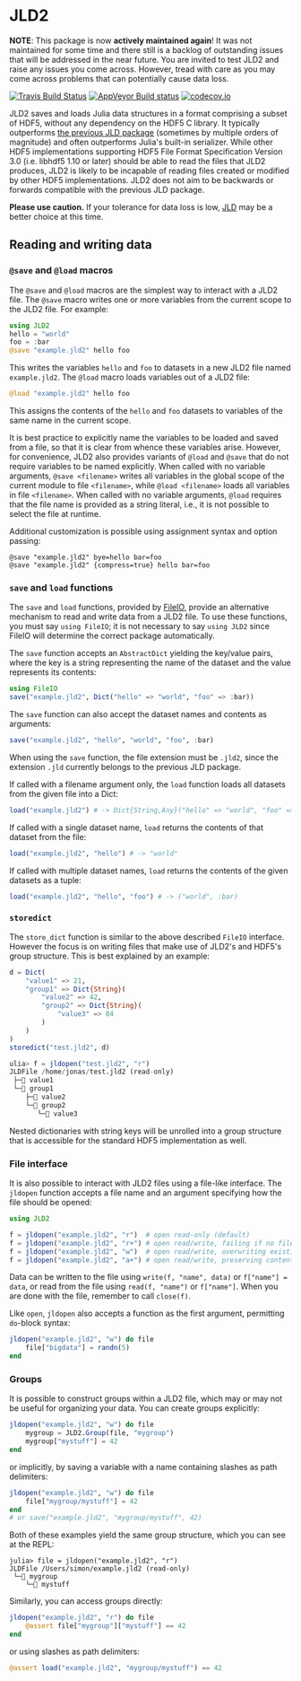 # JLD2

**NOTE**: This package is now **actively maintained again**! It was not maintained for some time and there still is a backlog of outstanding issues that will be addressed in the near future. You are invited to test JLD2 and raise any issues you come across. However, tread with care as you may come across problems that can potentially cause data loss.

[![Travis Build Status](https://travis-ci.org/JuliaIO/JLD2.jl.svg?branch=master)](https://travis-ci.org/JuliaIO/JLD2.jl)
[![AppVeyor Build status](https://ci.appveyor.com/api/projects/status/j9jvpgimd04qs8dn/branch/master?svg=true)](https://ci.appveyor.com/project/JonasIsensee/jld2-jl/branch/master)
[![codecov.io](http://codecov.io/github/JuliaIO/JLD2.jl/coverage.svg?branch=master)](http://codecov.io/github/JuliaIO/JLD2.jl?branch=master)

JLD2 saves and loads Julia data structures in a format comprising a subset of HDF5, without any dependency on the HDF5 C library. It typically outperforms [the previous JLD package](https://github.com/JuliaIO/JLD.jl) (sometimes by multiple orders of magnitude) and often outperforms Julia's built-in serializer. While other HDF5 implementations supporting HDF5 File Format Specification Version 3.0 (i.e. libhdf5 1.10 or later) should be able to read the files that JLD2 produces, JLD2 is likely to be incapable of reading files created or modified by other HDF5 implementations. JLD2 does not aim to be backwards or forwards compatible with the previous JLD package.

__Please use caution.__ If your tolerance for data loss is low, [JLD](https://github.com/JuliaIO/JLD.jl) may be a better choice at this time.

## Reading and writing data

### `@save` and `@load` macros

The `@save` and `@load` macros are the simplest way to interact with a JLD2 file. The `@save` macro writes one or more variables from the current scope to the JLD2 file. For example:

```julia
using JLD2
hello = "world"
foo = :bar
@save "example.jld2" hello foo
```

This writes the variables `hello` and `foo` to datasets in a new JLD2 file named `example.jld2`. The `@load` macro loads variables out of a JLD2 file:

```julia
@load "example.jld2" hello foo
```

This assigns the contents of the `hello` and `foo` datasets to variables of the same name in the current scope.

It is best practice to explicitly name the variables to be loaded and saved from a file, so that it is clear from whence these variables arise. However, for convenience, JLD2 also provides variants of `@load` and `@save` that do not require variables to be named explicitly. When called with no variable arguments, `@save <filename>` writes all variables in the global scope of the current module to file `<filename>`, while `@load <filename>` loads all variables in file `<filename>`. When called with no variable arguments, `@load` requires that the file name is provided as a string literal, i.e., it is not possible to select the file at runtime.

Additional customization is possible using assignment syntax and option passing:

```
@save "example.jld2" bye=hello bar=foo
@save "example.jld2" {compress=true} hello bar=foo
```


### `save` and `load` functions

The `save` and `load` functions, provided by [FileIO](https://github.com/JuliaIO/FileIO.jl), provide an alternative mechanism to read and write data from a JLD2 file. To use these functions, you must say `using FileIO`; it is not necessary to say `using JLD2` since FileIO will determine the correct package automatically.

The `save` function accepts an `AbstractDict` yielding the key/value pairs, where the key is a string representing the name of the dataset and the value represents its contents:

```julia
using FileIO
save("example.jld2", Dict("hello" => "world", "foo" => :bar))
```

The `save` function can also accept the dataset names and contents as arguments:

```julia
save("example.jld2", "hello", "world", "foo", :bar)
```

When using the `save` function, the file extension must be `.jld2`, since the extension `.jld` currently belongs to the previous JLD package.

If called with a filename argument only, the `load` function loads all datasets from the given file into a Dict:

```julia
load("example.jld2") # -> Dict{String,Any}("hello" => "world", "foo" => :bar)
```

If called with a single dataset name, `load` returns the contents of that dataset from the file:

```julia
load("example.jld2", "hello") # -> "world"
```

If called with multiple dataset names, `load` returns the contents of the given datasets as a tuple:

```julia
load("example.jld2", "hello", "foo") # -> ("world", :bar)
```

### `storedict`
The `store_dict` function is similar to the above described `FileIO` interface. However the focus is on writing
files that make use of JLD2's and HDF5's group structure. This is best explained by an example:

```julia
d = Dict(
    "value1" => 21,
    "group1" => Dict{String}(
        "value2" => 42,
        "group2" => Dict{String}(
            "value3" => 84
        )
    )
)
storedict("test.jld2", d)
```

```julia
ulia> f = jldopen("test.jld2", "r")
JLDFile /home/jonas/test.jld2 (read-only)
 ├─🔢 value1
 └─📂 group1
    ├─🔢 value2
    └─📂 group2
       └─🔢 value3

```
Nested dictionaries with string keys will be unrolled into a group structure that is accessible for the
standard HDF5 implementation as well.

### File interface

It is also possible to interact with JLD2 files using a file-like interface. The `jldopen` function accepts a file name and an argument specifying how the file should be opened:

```julia
using JLD2

f = jldopen("example.jld2", "r")  # open read-only (default)
f = jldopen("example.jld2", "r+") # open read/write, failing if no file exists
f = jldopen("example.jld2", "w")  # open read/write, overwriting existing file
f = jldopen("example.jld2", "a+") # open read/write, preserving contents of existing file or creating a new file
```

Data can be written to the file using `write(f, "name", data)` or `f["name"] = data`, or read from the file using `read(f, "name")` or `f["name"]`. When you are done with the file, remember to call `close(f)`.

Like `open`, `jldopen` also accepts a function as the first argument, permitting `do`-block syntax:

```julia
jldopen("example.jld2", "w") do file
    file["bigdata"] = randn(5)
end
```

### Groups

It is possible to construct groups within a JLD2 file, which may or may not be useful for organizing your data. You can create groups explicitly:

```julia
jldopen("example.jld2", "w") do file
    mygroup = JLD2.Group(file, "mygroup")
    mygroup["mystuff"] = 42
end
```

or implicitly, by saving a variable with a name containing slashes as path delimiters:

```julia
jldopen("example.jld2", "w") do file
    file["mygroup/mystuff"] = 42
end
# or save("example.jld2", "mygroup/mystuff", 42)
```

Both of these examples yield the same group structure, which you can see at the REPL:

```
julia> file = jldopen("example.jld2", "r")
JLDFile /Users/simon/example.jld2 (read-only)
 └─📂 mygroup
    └─🔢 mystuff
```

Similarly, you can access groups directly:

```julia
jldopen("example.jld2", "r") do file
    @assert file["mygroup"]["mystuff"] == 42
end
```

or using slashes as path delimiters:

```julia
@assert load("example.jld2", "mygroup/mystuff") == 42
```
